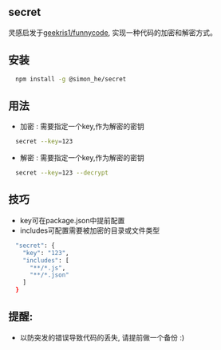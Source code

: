 ## secret
灵感启发于[geekris1/funnycode](https://github.com/geekris1/funnycode), 实现一种代码的加密和解密方式。


## 安装
```bash 
  npm install -g @simon_he/secret
```

## 用法
- 加密 : 需要指定一个key,作为解密的密钥

```bash
  secret --key=123
```

- 解密 : 需要指定一个key,作为解密的密钥

```bash
  secret --key=123 --decrypt
```

## 技巧
- key可在package.json中提前配置
- includes可配置需要被加密的目录或文件类型

```bash
  "secret": {
    "key": "123",
    "includes": [
      "**/*.js",
      "**/*.json"
    ]
  }
```

## 提醒:
- 以防突发的错误导致代码的丢失, 请提前做一个备份 :)
